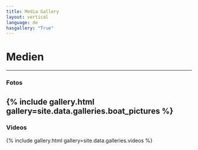 ```yaml
---
title: Media Gallery
layout: vertical 
language: de 
hasgallery: "True"
---
```


# Medien
-----

### Fotos 
{% include gallery.html gallery=site.data.galleries.boat_pictures %}
-----

### Videos 
{% include gallery.html gallery=site.data.galleries.videos %}



